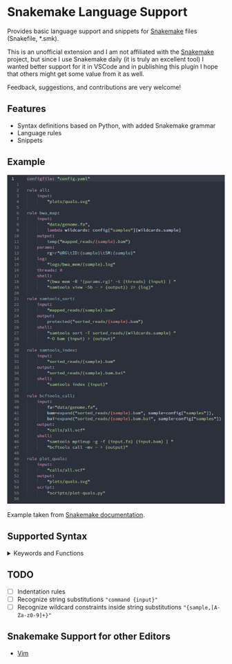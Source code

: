 # Snakemake Language Support

Provides basic language support and snippets for [Snakemake](https://snakemake.readthedocs.io) files (Snakefile, *.smk).

This is an unofficial extension and I am not affiliated with the [Snakemake](https://snakemake.readthedocs.io) project, but since I use Snakemake daily (it is truly an excellent tool) I wanted better support for it in VSCode and in publishing this plugin I hope that others might get some value from it as well.

Feedback, suggestions, and contributions are very welcome!

## Features

- Syntax definitions based on Python, with added Snakemake grammar
- Language rules
- Snippets

## Example

![Snakemake syntax highlighting example](misc/example.png)

<!--
Needs to be published with:
vsce publish --baseContentUrl https://gitlab.com/alping/vscode-snakemake/raw/master
-->

Example taken from [Snakemake documentation](https://snakemake.readthedocs.io/en/stable/tutorial/advanced.html#summary).

## Supported Syntax

<details>

<summary>Keywords and Functions</summary>

- Rule types
  - checkpoint
  - rule
  - subworkflow
- Configs
  - configfile
  - include
  - onerror
  - onstart
  - onsuccess
  - ruleorder
  - snakefile
  - workdir
- Rule Parameters
  - benchmark
  - conda
  - cwl
  - group
  - input
  - log
  - message
  - output
  - params
  - priority
  - resources
  - run
  - script
  - shadow
  - shell
  - threads
  - version
  - wildcard_constraints
  - wrapper
- Functions
  - ancient
  - directory
  - expand
  - pipe
  - protected
  - temp
  - touch
  - unpack

</details>

## TODO

- [ ] Indentation rules
- [ ] Recognize string substitutions `"command {input}"`
- [ ] Recognize wildcard constraints inside string substitutions `"{sample,[A-Za-z0-9]+}"`

## Snakemake Support for other Editors

- [Vim](https://github.com/snakemake/snakemake/tree/master/misc/vim)
